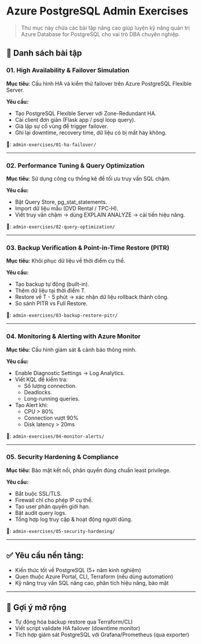 
# Azure PostgreSQL Admin Exercises

> Thư mục này chứa các bài tập nâng cao giúp luyện kỹ năng quản trị Azure Database for PostgreSQL cho vai trò DBA chuyên nghiệp.

## 📁 Danh sách bài tập

### 01. High Availability & Failover Simulation
**Mục tiêu**: Cấu hình HA và kiểm thử failover trên Azure PostgreSQL Flexible Server.

**Yêu cầu:**
- Tạo PostgreSQL Flexible Server với Zone-Redundant HA.
- Cài client đơn giản (Flask app / psql loop query).
- Giả lập sự cố vùng để trigger failover.
- Ghi lại downtime, recovery time, dữ liệu có bị mất hay không.

📂: `admin-exercises/01-ha-failover/`

---

### 02. Performance Tuning & Query Optimization
**Mục tiêu**: Sử dụng công cụ thống kê để tối ưu truy vấn SQL chậm.

**Yêu cầu:**
- Bật Query Store, pg_stat_statements.
- Import dữ liệu mẫu (DVD Rental / TPC-H).
- Viết truy vấn chậm → dùng EXPLAIN ANALYZE → cải tiến hiệu năng.

📂: `admin-exercises/02-query-optimization/`

---

### 03. Backup Verification & Point-in-Time Restore (PITR)
**Mục tiêu**: Khôi phục dữ liệu về thời điểm cụ thể.

**Yêu cầu:**
- Tạo backup tự động (built-in).
- Thêm dữ liệu tại thời điểm T.
- Restore về T - 5 phút → xác nhận dữ liệu rollback thành công.
- So sánh PITR vs Full Restore.

📂: `admin-exercises/03-backup-restore-pitr/`

---

### 04. Monitoring & Alerting with Azure Monitor
**Mục tiêu**: Cấu hình giám sát & cảnh báo thông minh.

**Yêu cầu:**
- Enable Diagnostic Settings → Log Analytics.
- Viết KQL để kiểm tra:
  - Số lượng connection.
  - Deadlocks.
  - Long-running queries.
- Tạo Alert khi:
  - CPU > 80%
  - Connection vượt 90%
  - Disk latency > 20ms

📂: `admin-exercises/04-monitor-alerts/`

---

### 05. Security Hardening & Compliance
**Mục tiêu**: Bảo mật kết nối, phân quyền đúng chuẩn least privilege.

**Yêu cầu:**
- Bắt buộc SSL/TLS.
- Firewall chỉ cho phép IP cụ thể.
- Tạo user phân quyền giới hạn.
- Bật audit query logs.
- Tổng hợp log truy cập & hoạt động người dùng.

📂: `admin-exercises/05-security-hardening/`

---

## ✅ Yêu cầu nền tảng:
- Kiến thức tốt về PostgreSQL (5+ năm kinh nghiệm)
- Quen thuộc Azure Portal, CLI, Terraform (nếu dùng automation)
- Kỹ năng truy vấn SQL nâng cao, phân tích hiệu năng, bảo mật

---

## 📌 Gợi ý mở rộng
- Tự động hóa backup restore qua Terraform/CLI
- Viết script validate HA failover (downtime monitor)
- Tích hợp giám sát PostgreSQL với Grafana/Prometheus (qua exporter)

